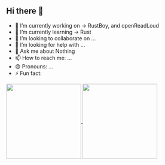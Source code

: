 ## Hi there 👋

- 🔭 I’m currently working on -> RustBoy, and openReadLoud
- 🌱 I’m currently learning -> Rust
- 👯 I’m looking to collaborate on ...
- 🤔 I’m looking for help with ...
- 💬 Ask me about Nothing
- 📫 How to reach me: ...
- 😄 Pronouns: ...
- ⚡ Fun fact:

<a href="https://github.com/WinPhay">
  <img height=200 align="center" src="https://github-readme-stats.vercel.app/api?username=WinPhay" />
</a>
<a href="https://github.com/WinPhay">
  <img height=200 align="center" src="https://github-readme-stats.vercel.app/api/top-langs?username=WinPhay&layout=compact&langs_count=8&card_width=320" />
</a>
